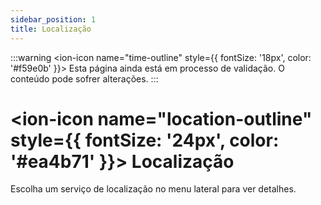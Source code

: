 ```yaml
---
sidebar_position: 1
title: Localização
---
```


:::warning
<ion-icon name="time-outline" style={{ fontSize: '18px', color: '#f59e0b' }}></ion-icon> Esta página ainda está em processo de validação. O conteúdo pode sofrer alterações.
:::

# <ion-icon name="location-outline" style={{ fontSize: '24px', color: '#ea4b71' }}></ion-icon> Localização

Escolha um serviço de localização no menu lateral para ver detalhes.
